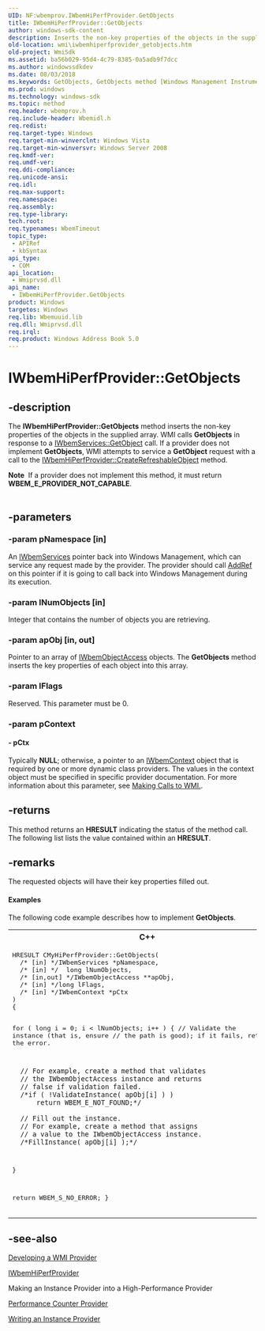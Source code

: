 ```yaml
---
UID: NF:wbemprov.IWbemHiPerfProvider.GetObjects
title: IWbemHiPerfProvider::GetObjects
author: windows-sdk-content
description: Inserts the non-key properties of the objects in the supplied array.
old-location: wmi\iwbemhiperfprovider_getobjects.htm
old-project: WmiSdk
ms.assetid: ba56b029-95d4-4c79-8385-0a5adb9f7dcc
ms.author: windowssdkdev
ms.date: 08/03/2018
ms.keywords: GetObjects, GetObjects method [Windows Management Instrumentation], GetObjects method [Windows Management Instrumentation],IWbemHiPerfProvider interface, IWbemHiPerfProvider interface [Windows Management Instrumentation],GetObjects method, IWbemHiPerfProvider.GetObjects, IWbemHiPerfProvider::GetObjects, _hmm_iwbemhiperfprovider_getobjects, wbemprov/IWbemHiPerfProvider::GetObjects, wmi.iwbemhiperfprovider_getobjects
ms.prod: windows
ms.technology: windows-sdk
ms.topic: method
req.header: wbemprov.h
req.include-header: Wbemidl.h
req.redist: 
req.target-type: Windows
req.target-min-winverclnt: Windows Vista
req.target-min-winversvr: Windows Server 2008
req.kmdf-ver: 
req.umdf-ver: 
req.ddi-compliance: 
req.unicode-ansi: 
req.idl: 
req.max-support: 
req.namespace: 
req.assembly: 
req.type-library: 
tech.root: 
req.typenames: WbemTimeout
topic_type:
 - APIRef
 - kbSyntax
api_type:
 - COM
api_location:
 - Wmiprvsd.dll
api_name:
 - IWbemHiPerfProvider.GetObjects
product: Windows
targetos: Windows
req.lib: Wbemuuid.lib
req.dll: Wmiprvsd.dll
req.irql: 
req.product: Windows Address Book 5.0
---
```


# IWbemHiPerfProvider::GetObjects


## -description


The 
<b>IWbemHiPerfProvider::GetObjects</b> method inserts the non-key properties of the objects in the supplied array. WMI calls 
<b>GetObjects</b> in response to a 
<a href="https://msdn.microsoft.com/68150273-c4ec-46f1-a3e6-d7169824b69d">IWbemServices::GetObject</a> call. If a provider does not implement 
<b>GetObjects</b>, WMI attempts to service a 
<b>GetObject</b> request with a call to the 
<a href="https://msdn.microsoft.com/1eb414e0-cdf6-4caa-88a5-8da17a32449c">IWbemHiPerfProvider::CreateRefreshableObject</a> method.
<div class="alert"><b>Note</b>  If a provider does not implement this method, it must return <b>WBEM_E_PROVIDER_NOT_CAPABLE</b>.</div><div> </div>

## -parameters




### -param pNamespace [in]

An 
<a href="https://msdn.microsoft.com/58e2ecca-7d1f-4831-93fc-f946f8ada2c0">IWbemServices</a> pointer back into Windows Management, which can service any request made by the provider. The provider should call <a href="_com_iunknown_addref">AddRef</a> on this pointer if it is going to call back into Windows Management during its execution.


### -param lNumObjects [in]

Integer that contains the number of objects you are retrieving.


### -param apObj [in, out]

Pointer to an array of 
<a href="https://msdn.microsoft.com/1025ae50-870f-4d38-8e83-3c6b628315c6">IWbemObjectAccess</a> objects. The <b>GetObjects</b> method inserts the key properties of each object into this array.


### -param lFlags

Reserved. This parameter must be 0.


### -param pContext






#### - pCtx

Typically <b>NULL</b>; otherwise, a pointer to an 
<a href="https://msdn.microsoft.com/458bd455-6984-414b-a0b7-62887d9dad7c">IWbemContext</a> object that is required by one or more dynamic class providers. The values in the context object must be specified in specific provider documentation. For more information about this parameter, see 
<a href="https://msdn.microsoft.com/5bfd9d9b-ffe5-4def-a97d-85c4c01223f0">Making Calls to WMI.</a>.


## -returns



This method returns an <b>HRESULT</b> indicating the status of the method call. The following list lists the value contained within an <b>HRESULT</b>.




## -remarks



The requested objects will have their key properties filled out.


#### Examples

The following code example describes how to implement 
<b>GetObjects</b>.

<div class="code"><span codelanguage="ManagedCPlusPlus"><table>
<tr>
<th>C++</th>
</tr>
<tr>
<td>
<pre>HRESULT CMyHiPerfProvider::GetObjects(
  /* [in] */IWbemServices *pNamespace,
  /* [in] */  long lNumObjects,
  /* [in,out] */IWbemObjectAccess **apObj,
  /* [in] */long lFlags,
  /* [in] */IWbemContext *pCtx
)
{

  for ( long i = 0; i &lt; lNumObjects; i++ )
  {
      // Validate the instance (that is, ensure
      // the path is good); if it fails, return
      // the error.

      // For example, create a method that validates
      // the IWbemObjectAccess instance and returns
      // false if validation failed.
      /*if ( !ValidateInstance( apObj[i] ) )
          return WBEM_E_NOT_FOUND;*/

      // Fill out the instance.
      // For example, create a method that assigns
      // a value to the IWbemObjectAccess instance.
      /*FillInstance( apObj[i] );*/
  }

  return WBEM_S_NO_ERROR;
}</pre>
</td>
</tr>
</table></span></div>



## -see-also




<a href="https://msdn.microsoft.com/a4f537ba-9081-43b4-acff-4d206de3d9d7">Developing a WMI Provider</a>



<a href="https://msdn.microsoft.com/eb0d12c0-d746-4bae-b47d-50350d33447a">IWbemHiPerfProvider</a>



Making an Instance Provider into a High-Performance Provider



<a href="https://msdn.microsoft.com/2c7206e7-f5f8-4d40-b993-56122e48069b">Performance Counter Provider</a>



<a href="https://msdn.microsoft.com/6a22d6f7-d9e2-45fa-876d-921a4bc4f574">Writing an Instance Provider</a>
 

 

